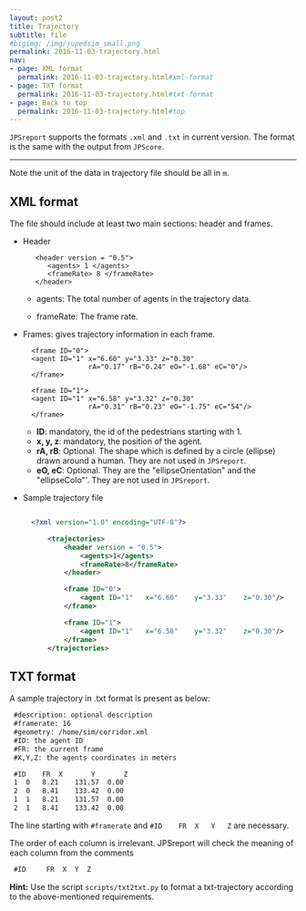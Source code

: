 ```yaml
---
layout: post2
title: Trajectory
subtitle: file
#bigimg: /img/jupedsim_small.png
permalink: 2016-11-03-trajectory.html
nav:
- page: XML format
  permalink: 2016-11-03-trajectory.html#xml-format
- page: TXT format
  permalink: 2016-11-03-trajectory.html#txt-format
- page: Back to top
  permalink: 2016-11-03-trajectory.html#top
---
```


`JPSreport` supports the formats `.xml` and `.txt` in current version. The format is the same with the output from `JPScore`.

***

Note the unit of the data in trajectory file should be all in `m`.

## XML format

The file should include at least two main sections: header and frames.

- Header

         <header version = "0.5">
            <agents> 1 </agents>
            <frameRate> 8 </frameRate>
         </header>

     - agents: The total number of agents in the trajectory data.

     - frameRate: The frame rate.

- Frames: gives trajectory information in each frame.

		<frame ID="0">
		<agent ID="1" x="6.60" y="3.33"	z="0.30"
                      rA="0.17" rB="0.24" eO="-1.68" eC="0"/>
		</frame>

		<frame ID="1">
		<agent ID="1" x="6.58" y="3.32" z="0.30"
                      rA="0.31" rB="0.23" eO="-1.75" eC="54"/>
		</frame>

	- **ID**: mandatory, the id of the pedestrians starting with 1.
	- **x, y, z**: mandatory, the position of the agent.
	- **rA, rB**: Optional. The shape which is defined by a circle (ellipse) drawn around a human. They are not used in `JPSreport`.
	- **eO, eC**: Optional. They are the "ellipseOrientation" and the "ellipseColo"'. They are not used in `JPSreport`.


- Sample trajectory file

  ```xml

    <?xml version="1.0" encoding="UTF-8"?>

		<trajectories>
			<header version = "0.5">
				<agents>1</agents>
				<frameRate>8</frameRate>
			</header>

			<frame ID="0">
				<agent ID="1"	x="6.60"	y="3.33"	z="0.30"/>
			</frame>

			<frame ID="1">
				<agent ID="1"	x="6.58"	y="3.32"	z="0.30"/>
			</frame>
		</trajectories>

  ```

## TXT format

A sample trajectory in .txt format is present as below:

```xml
 #description: optional description
 #framerate: 16
 #geometry: /home/sim/corridor.xml
 #ID: the agent ID
 #FR: the current frame
 #X,Y,Z: the agents coordinates in meters

 #ID	FR	X		Y		Z
 1	0	8.21	131.57	0.00
 2	0	8.41	133.42	0.00
 1	1	8.21	131.57	0.00
 2	1	8.41	133.42	0.00
```

The line starting with `#framerate` and `#ID	FR	X	Y	Z` are necessary.

The order of each column is irrelevant. JPSreport will check the meaning of each column from the comments

```xml
 #ID	 FR	 X	Y  Z
```

**Hint:**
Use the script `scripts/txt2txt.py` to format a txt-trajectory according to the  above-mentioned requirements.
